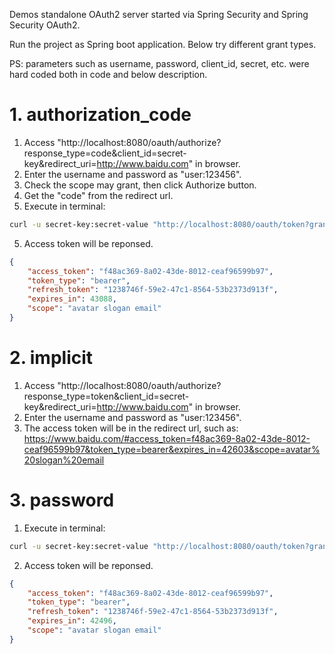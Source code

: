 Demos standalone OAuth2 server started via Spring Security and Spring Security OAuth2.

Run the project as Spring boot application. Below try different grant types.

PS: parameters such as username, password, client_id, secret, etc. were hard coded both in code and below description.

# 1. authorization_code
1. Access "http://localhost:8080/oauth/authorize?response_type=code&client_id=secret-key&redirect_uri=http://www.baidu.com" in browser.
2. Enter the username and password as "user:123456".
3. Check the scope may grant, then click Authorize button.
4. Get the "code" from the redirect url.
5. Execute in terminal:
```bash
curl -u secret-key:secret-value "http://localhost:8080/oauth/token?grant_type=authorization_code&code=1tyoKe&redirect_uri=http://www.baidu.com" -X POST
```
5. Access token will be reponsed.
```json
{
    "access_token": "f48ac369-8a02-43de-8012-ceaf96599b97", 
    "token_type": "bearer", 
    "refresh_token": "1238746f-59e2-47c1-8564-53b2373d913f", 
    "expires_in": 43088, 
    "scope": "avatar slogan email"
}
```

# 2. implicit
1. Access "http://localhost:8080/oauth/authorize?response_type=token&client_id=secret-key&redirect_uri=http://www.baidu.com" in browser.
2. Enter the username and password as "user:123456".
3. The access token will be in the redirect url, such as:
https://www.baidu.com/#access_token=f48ac369-8a02-43de-8012-ceaf96599b97&token_type=bearer&expires_in=42603&scope=avatar%20slogan%20email

# 3. password

1. Execute in terminal:
```bash
curl -u secret-key:secret-value "http://localhost:8080/oauth/token?grant_type=password&username=user&password=123456" -X POST
```
2.  Access token will be reponsed.
```json
{
	"access_token": "f48ac369-8a02-43de-8012-ceaf96599b97",
	"token_type": "bearer",
	"refresh_token": "1238746f-59e2-47c1-8564-53b2373d913f",
	"expires_in": 42496,
	"scope": "avatar slogan email"
}
```

